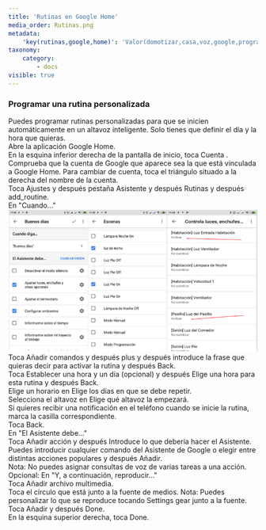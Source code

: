 ```yaml
---
title: 'Rutinas en Google Home'
media_order: Rutinas.png
metadata:
    'key(rutinas,google,home)': 'Valor(domotizar,casa,voz,google,programar,personalizar,escenas,inteligente,home,rutinas,assistant,android,iphone,aliexpress,amazon)'
taxonomy:
    category:
        - docs
visible: true
---
```


### Programar una rutina personalizada ###
Puedes programar rutinas personalizadas para que se inicien automáticamente en un altavoz inteligente. Solo tienes que definir el día y la hora que quieras.<br />
Abre la aplicación Google Home.<br />
En la esquina inferior derecha de la pantalla de inicio, toca Cuenta .<br />
Comprueba que la cuenta de Google que aparece sea la que está vinculada a Google Home.  Para cambiar de cuenta, toca el triángulo situado a la derecha del nombre de la cuenta.<br />
Toca Ajustes  y después pestaña Asistente y después Rutinas y después add_routine.<br />
En "Cuando..."<br />
![](Rutinas.png)
Toca Añadir comandos y después plus y después introduce la frase que quieras decir para activar la rutina y después Back.<br />
Toca Establecer una hora y un día (opcional) y después Elige una hora para esta rutina y después Back.<br />
Elige un horario en Elige los días en que se debe repetir.<br />
Selecciona el altavoz en Elige qué altavoz la empezará.<br />
Si quieres recibir una notificación en el teléfono cuando se inicie la rutina, marca la casilla correspondiente.<br />
Toca Back.<br />
En "El Asistente debe..."<br />
Toca Añadir acción y después Introduce lo que debería hacer el Asistente. Puedes introducir cualquier comando del Asistente de Google o elegir entre distintas acciones populares y después Añadir.<br />
Nota: No puedes asignar consultas de voz de varias tareas a una acción.<br />
Opcional: En "Y, a continuación, reproducir..."<br />
Toca Añadir archivo multimedia.<br />
Toca el círculo que está junto a la fuente de medios. Nota: Puedes personalizar lo que se reproduce tocando Settings gear junto a la fuente.<br />
Toca Añadir y después Done.<br />
En la esquina superior derecha, toca Done.<br />